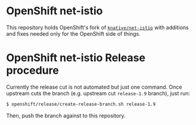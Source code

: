 # OpenShift net-istio

This repository holds OpenShift's fork of
[`knative/net-istio`](https://github.com/knative-sandbox/net-istio) with additions and
fixes needed only for the OpenShift side of things.

# OpenShift net-istio Release procedure

Currently the release cut is not automated but just one command.
Once upstream cuts the branch (e.g. upstream cut `release-1.9` branch), just run:

```sh
$ openshift/release/create-release-branch.sh release-1.9
```

Then, push the branch against to this repository.
